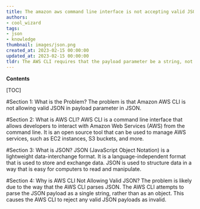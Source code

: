 ```yaml
---
title: The amazon aws command line interface is not accepting valid JSON in the payload parameter
authors:
- cool_wizard
tags:
- json
- knowledge
thumbnail: images/json.png
created_at: 2023-02-15 00:00:00
updated_at: 2023-02-15 00:00:00
tldr: The AWS CLI requires that the payload parameter be a string, not valid JSON.
---
```


**Contents**

[TOC]

#Section 1: What is the Problem?
The problem is that Amazon AWS CLI is not allowing valid JSON in payload parameter in JSON.

#Section 2: What is AWS CLI?
AWS CLI is a command line interface that allows developers to interact with Amazon Web Services (AWS) from the command line. It is an open source tool that can be used to manage AWS services, such as EC2 instances, S3 buckets, and more.

#Section 3: What is JSON?
JSON (JavaScript Object Notation) is a lightweight data-interchange format. It is a language-independent format that is used to store and exchange data. JSON is used to structure data in a way that is easy for computers to read and manipulate.

#Section 4: Why is AWS CLI Not Allowing Valid JSON?
The problem is likely due to the way that the AWS CLI parses JSON. The AWS CLI attempts to parse the JSON payload as a single string, rather than as an object. This causes the AWS CLI to reject any valid JSON payloads as invalid.
